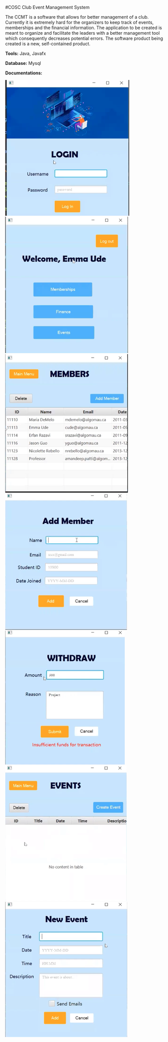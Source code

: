 #COSC Club Event Management System

The CCMT is a software that allows for better management of a club. Currently it is extremely hard for the organizers to keep track of events, memberships and the financial information. The application to be created is meant to organize and facilitate the leaders with a better management tool which consequently decreases potential errors. The software product being created is a new, self-contained product. 



**Tools:** Java, Javafx

**Database:** Mysql

**Documentations:**

![](images/ss1.png)
![](images/ss2.png)
![](images/ss3.png)
![](images/ss4.png)
![](images/ss5.png)
![](images/ss6.png)
![](images/ss7.png)


